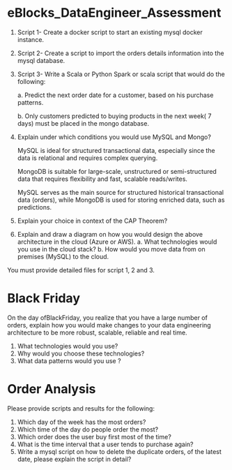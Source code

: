 # eBlocks_DataEngineer_Assessment

1. Script 1- Create a docker script to start an existing mysql docker instance.
2. Script 2- Create a script to import the orders details information into the mysql database.
3. Script 3- Write a Scala or Python Spark or scala script that would do the following:
   
   a. Predict the next order date for a customer, based on his purchase patterns.
   
   b. Only customers predicted to buying products in the next week( 7 days) must be placed in the mongo database.
5. Explain under which conditions you would use MySQL and Mongo?

   MySQL is ideal for structured transactional data, especially since the data is relational and requires complex querying.

   MongoDB is suitable for large-scale, unstructured or semi-structured data that requires flexibility and fast, scalable reads/writes.
   
   MySQL serves as the main source for structured historical transactional data (orders), while MongoDB is used for storing enriched data, such as predictions.
   
7. Explain your choice in context of the CAP Theorem?
8. Explain and draw a diagram on how you would design the above architecture in the cloud (Azure or AWS).
   a. What technologies would you use in the cloud stack?
   b. How would you move data from on premises (MySQL) to the cloud.

You must provide detailed files for script 1, 2 and 3.

# Black Friday 

On the day ofBlackFriday, you realize that you have a large number of orders, explain how you would make changes to your data engineering architecture to be more robust, scalable, reliable and real time.

1. What technologies would you use?
2. Why would you choose these technologies?
3. What data patterns would you use ?
  
# Order Analysis

Please provide scripts and results for the following:

1. Which day of the week has the most orders?
2. Which time of the day do people order the most?
3. Which order does the user buy first most of the time?
4. What is the time interval that a user tends to purchase again?
5. Write a mysql script on how to delete the duplicate orders, of the latest date, please explain the script in detail?

